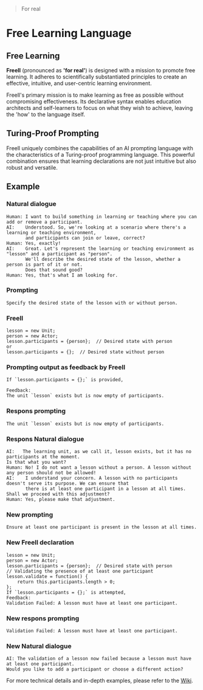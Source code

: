 > For real
# Free Learning Language

## Free Learning

**Freell** (pronounced as **'for real'**) is designed with a mission to promote free learning.
It adheres to scientifically substantiated principles
to create an effective, intuitive, and user-centric learning environment.

Freell's primary mission is to make learning as free as possible without compromising effectiveness.
Its declarative syntax enables education architects and self-learners
to focus on what they wish to achieve,
leaving the 'how' to the language itself.

## Turing-Proof Prompting
Freell uniquely combines the capabilities of an AI prompting language
with the characteristics of a Turing-proof programming language.
This powerful combination ensures that learning declarations are not just intuitive
but also robust and versatile.

## Example
### Natural dialogue
```
Human: I want to build something in learning or teaching where you can add or remove a participant.
AI:    Understood. So, we're looking at a scenario where there's a learning or teaching environment, 
       and participants can join or leave, correct?
Human: Yes, exactly!
AI:    Great. Let's represent the learning or teaching environment as "lesson" and a participant as "person". 
       We'll describe the desired state of the lesson, whether a person is part of it or not.
       Does that sound good?
Human: Yes, that's what I am looking for.
```
### Prompting
```
Specify the desired state of the lesson with or without person.
```
### Freell
```
lesson = new Unit;
person = new Actor;
lesson.participants = {person};  // Desired state with person
or
lesson.participants = {};  // Desired state without person
```
### Prompting output as feedback by Freell
```
If `lesson.participants = {};` is provided,

Feedback:
The unit `lesson` exists but is now empty of participants.
```
### Respons prompting
```
The unit `lesson` exists but is now empty of participants.
```
### Respons Natural dialogue
```
AI:   The learning unit, as we call it, lesson exists, but it has no participants at the moment.
Is that what you want?
Human: No! I do not want a lesson without a person. A lesson without any person should not be allowed!
AI:    I understand your concern. A lesson with no participants doesn't serve its purpose. We can ensure that 
       there is at least one participant in a lesson at all times. Shall we proceed with this adjustment?
Human: Yes, please make that adjustment.
```
### New prompting
```
Ensure at least one participant is present in the lesson at all times.
```
### New Freell declaration
```
lesson = new Unit;
person = new Actor;
lesson.participants = {person};  // Desired state with person
// Validating the presence of at least one participant
lesson.validate = function() {
    return this.participants.length > 0;
};
If `lesson.participants = {};` is attempted,
Feedback:
Validation Failed: A lesson must have at least one participant.
```
### New respons prompting
```
Validation Failed: A lesson must have at least one participant.
```
### New Natural dialogue
```
AI: The validation of a lesson now failed because a lesson must have at least one participant. 
Would you like to add a participant or choose a different action?
```

For more technical details and in-depth examples, please refer to the [Wiki](https://github.com/HeDude/Freell/wiki).


